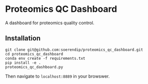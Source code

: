 # Proteomics QC Dashboard
A dashboard for proteomics quality control.

## Installation

    git clone git@github.com:soerendip/proteomics_qc_dashboard.git 
    cd proteomics_qc_dashboard
    conda env create -f requirements.txt
    pip install -e . 
    proteomics_qc_dashboard.py

Then navigate to `localhost:8889` in your browswer.
